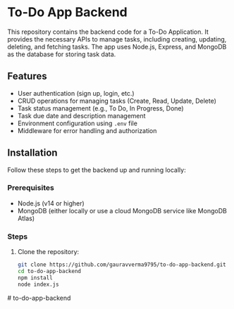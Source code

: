 # To-Do App Backend

This repository contains the backend code for a To-Do Application. It provides the necessary APIs to manage tasks, including creating, updating, deleting, and fetching tasks. The app uses Node.js, Express, and MongoDB as the database for storing task data.

## Features

- User authentication (sign up, login, etc.)
- CRUD operations for managing tasks (Create, Read, Update, Delete)
- Task status management (e.g., To Do, In Progress, Done)
- Task due date and description management
- Environment configuration using `.env` file
- Middleware for error handling and authorization

## Installation

Follow these steps to get the backend up and running locally:

### Prerequisites

- Node.js (v14 or higher)
- MongoDB (either locally or use a cloud MongoDB service like MongoDB Atlas)

### Steps

1. Clone the repository:

   ```bash
   git clone https://github.com/gauravverma9795/to-do-app-backend.git
   cd to-do-app-backend
   npm install
   node index.js
﻿# to-do-app-backend
